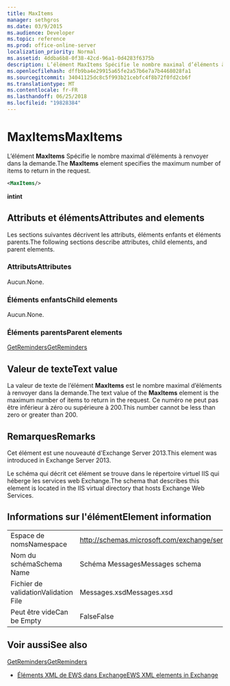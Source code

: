 ```yaml
---
title: MaxItems
manager: sethgros
ms.date: 03/9/2015
ms.audience: Developer
ms.topic: reference
ms.prod: office-online-server
localization_priority: Normal
ms.assetid: 4ddba6b8-0f38-42cd-96a1-0d4283f6375b
description: L’élément MaxItems Spécifie le nombre maximal d’éléments à renvoyer dans la demande.
ms.openlocfilehash: dffb9ba4e29915a65fe2a57b6e7a7b4468028fa1
ms.sourcegitcommit: 34041125dc8c5f993b21cebfc4f8b72f0fd2cb6f
ms.translationtype: MT
ms.contentlocale: fr-FR
ms.lasthandoff: 06/25/2018
ms.locfileid: "19828384"
---
```

# <a name="maxitems"></a><span data-ttu-id="0d534-103">MaxItems</span><span class="sxs-lookup"><span data-stu-id="0d534-103">MaxItems</span></span>

<span data-ttu-id="0d534-104">L’élément **MaxItems** Spécifie le nombre maximal d’éléments à renvoyer dans la demande.</span><span class="sxs-lookup"><span data-stu-id="0d534-104">The **MaxItems** element specifies the maximum number of items to return in the request.</span></span> 
  
```XML
<MaxItems/>
```

 <span data-ttu-id="0d534-105">**int**</span><span class="sxs-lookup"><span data-stu-id="0d534-105">**int**</span></span>
## <a name="attributes-and-elements"></a><span data-ttu-id="0d534-106">Attributs et éléments</span><span class="sxs-lookup"><span data-stu-id="0d534-106">Attributes and elements</span></span>

<span data-ttu-id="0d534-107">Les sections suivantes décrivent les attributs, éléments enfants et éléments parents.</span><span class="sxs-lookup"><span data-stu-id="0d534-107">The following sections describe attributes, child elements, and parent elements.</span></span>
  
### <a name="attributes"></a><span data-ttu-id="0d534-108">Attributs</span><span class="sxs-lookup"><span data-stu-id="0d534-108">Attributes</span></span>

<span data-ttu-id="0d534-109">Aucun.</span><span class="sxs-lookup"><span data-stu-id="0d534-109">None.</span></span>
  
### <a name="child-elements"></a><span data-ttu-id="0d534-110">Éléments enfants</span><span class="sxs-lookup"><span data-stu-id="0d534-110">Child elements</span></span>

<span data-ttu-id="0d534-111">Aucun.</span><span class="sxs-lookup"><span data-stu-id="0d534-111">None.</span></span>
  
### <a name="parent-elements"></a><span data-ttu-id="0d534-112">Éléments parents</span><span class="sxs-lookup"><span data-stu-id="0d534-112">Parent elements</span></span>

[<span data-ttu-id="0d534-113">GetReminders</span><span class="sxs-lookup"><span data-stu-id="0d534-113">GetReminders</span></span>](getreminders.md)
  
## <a name="text-value"></a><span data-ttu-id="0d534-114">Valeur de texte</span><span class="sxs-lookup"><span data-stu-id="0d534-114">Text value</span></span>

<span data-ttu-id="0d534-115">La valeur de texte de l’élément **MaxItems** est le nombre maximal d’éléments à renvoyer dans la demande.</span><span class="sxs-lookup"><span data-stu-id="0d534-115">The text value of the **MaxItems** element is the maximum number of items to return in the request.</span></span> <span data-ttu-id="0d534-116">Ce numéro ne peut pas être inférieur à zéro ou supérieure à 200.</span><span class="sxs-lookup"><span data-stu-id="0d534-116">This number cannot be less than zero or greater than 200.</span></span> 
  
## <a name="remarks"></a><span data-ttu-id="0d534-117">Remarques</span><span class="sxs-lookup"><span data-stu-id="0d534-117">Remarks</span></span>

<span data-ttu-id="0d534-118">Cet élément est une nouveauté d'Exchange Server 2013.</span><span class="sxs-lookup"><span data-stu-id="0d534-118">This element was introduced in Exchange Server 2013.</span></span>
  
<span data-ttu-id="0d534-119">Le schéma qui décrit cet élément se trouve dans le répertoire virtuel IIS qui héberge les services web Exchange.</span><span class="sxs-lookup"><span data-stu-id="0d534-119">The schema that describes this element is located in the IIS virtual directory that hosts Exchange Web Services.</span></span>
  
## <a name="element-information"></a><span data-ttu-id="0d534-120">Informations sur l'élément</span><span class="sxs-lookup"><span data-stu-id="0d534-120">Element information</span></span>

|||
|:-----|:-----|
|<span data-ttu-id="0d534-121">Espace de noms</span><span class="sxs-lookup"><span data-stu-id="0d534-121">Namespace</span></span>  <br/> |http://schemas.microsoft.com/exchange/services/2006/messages  <br/> |
|<span data-ttu-id="0d534-122">Nom du schéma</span><span class="sxs-lookup"><span data-stu-id="0d534-122">Schema Name</span></span>  <br/> |<span data-ttu-id="0d534-123">Schéma Messages</span><span class="sxs-lookup"><span data-stu-id="0d534-123">Messages schema</span></span>  <br/> |
|<span data-ttu-id="0d534-124">Fichier de validation</span><span class="sxs-lookup"><span data-stu-id="0d534-124">Validation File</span></span>  <br/> |<span data-ttu-id="0d534-125">Messages.xsd</span><span class="sxs-lookup"><span data-stu-id="0d534-125">Messages.xsd</span></span>  <br/> |
|<span data-ttu-id="0d534-126">Peut être vide</span><span class="sxs-lookup"><span data-stu-id="0d534-126">Can be Empty</span></span>  <br/> |<span data-ttu-id="0d534-127">False</span><span class="sxs-lookup"><span data-stu-id="0d534-127">False</span></span>  <br/> |
   
## <a name="see-also"></a><span data-ttu-id="0d534-128">Voir aussi</span><span class="sxs-lookup"><span data-stu-id="0d534-128">See also</span></span>



[<span data-ttu-id="0d534-129">GetReminders</span><span class="sxs-lookup"><span data-stu-id="0d534-129">GetReminders</span></span>](getreminders.md)


- [<span data-ttu-id="0d534-130">Éléments XML de EWS dans Exchange</span><span class="sxs-lookup"><span data-stu-id="0d534-130">EWS XML elements in Exchange</span></span>](ews-xml-elements-in-exchange.md)

